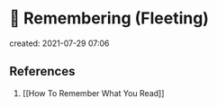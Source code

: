 # 🧠 Remembering (Fleeting)
created: 2021-07-29 07:06



## References
1. [[How To Remember What You Read]]